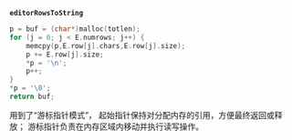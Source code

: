 **`editorRowsToString`**
```cpp
p = buf = (char*)malloc(totlen);
for (j = 0; j < E.numrows; j++) {
	memcpy(p,E.row[j].chars,E.row[j].size);
	p += E.row[j].size;
	*p = '\n';
	p++;
}
*p = '\0';
return buf;
```
用到了“游标指针模式”，
起始指针保持对分配内存的引用，方便最终返回或释放；
游标指针负责在内存区域内移动并执行读写操作。
